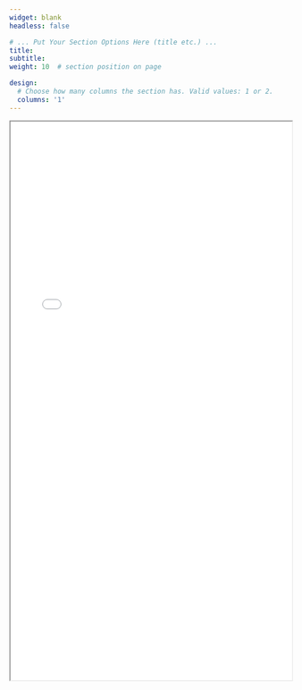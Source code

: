 ```yaml
---
widget: blank
headless: false

# ... Put Your Section Options Here (title etc.) ...
title: 
subtitle:
weight: 10  # section position on page

design:
  # Choose how many columns the section has. Valid values: 1 or 2.
  columns: '1'
---
```


<iframe src="TawaunLucasCV_FULL.pdf" width="100%" height="1000px"></iframe>
